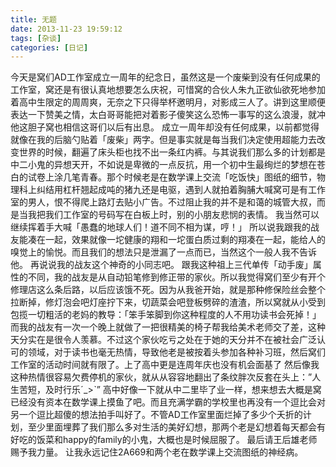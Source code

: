 ```yaml
---
title: 无题
date: 2013-11-23 19:59:12
tags: [杂谈]
categories: [日记]
---
```


今天是窝们AD工作室成立一周年的纪念日，虽然这是一个废柴到没有任何成果的工作室，窝还是有很认真地想要怎么庆祝，可惜窝的合伙人朱九正欲仙欲死地参加着高中生限定的周周爽，无奈之下只得举杯邀明月，对影成三人了。讲到这里顺便表达一下赞美之情，太白哥哥能把对着影子傻笑这么恐怖一事写的这么浪漫，就冲他这胆子窝也相信这哥们以后有出息。
成立一周年却没有任何成果，以前都觉得就像在我的后脑勺贴着「废柴」两字。但是事实就是每当我们决定使用超能力去改变世界的时候，翻遍了床头柜也找不出一条红内裤。与其说我们那么多的计划都是中二小鬼的异想天开，不如说是卑微的一点反抗，用一个初中生最绚烂的梦想在苍白的试卷上涂几笔青春。那个时候老是在数学课上交流「吃饭快」图纸的细节，物理科上纠结用杠杆翘起成吨的猪九还是电驱，遇到人就拍着胸脯大喊窝可是有工作室的男人，恨不得爬上路灯去贴小广告。不过阻止我的并不是和蔼的城管大叔，而是当我把我们工作室的号码写在白板上时，别的小朋友悲悯的表情。
我当然可以继续挥着手大喊「愚蠢的地球人们！道不同不相为谋，哼！」
所以说我跟我的战友能凑在一起，效果就像一坨健康的翔和一坨蛋白质过剩的翔凑在一起，能给人的嗅觉上的愉悦。而且我们的想法只是泄漏了一点而已，当然这个一般人我不告诉他。
再说说我的战友这个神奇的小同志吧。
跟我这种祖上三代单传「动手废」属性的不同，我的战友是从自动铅笔修到修正带的家伙。所以我觉得窝们至少有开个修理店这么条后路，以后应该饿不死。因为从我爸开始，就是那种修保险丝会整个拉断掉，修灯泡会吧灯座拧下来，切蔬菜会吧登板劈碎的渣渣，所以窝就从小受到包揽一切粗活的老妈的教导：「笨手笨脚到你这种程度的人不用功读书会死掉！」而我的战友有一次一个晚上就做了一把很精美的椅子帮我给美术老师交了差，这种天分实在是很令人羡慕。不过这个家伙吃亏之处在于她的天分并不在被社会广泛认可的领域，对于读书也毫无热情，导致他老是被按着头参加各种补习班，然后窝们工作室的活动时间就有限了。上了高中更是连周年庆也没有机会面基了
然后像我这种热情很容易欠费停机的家伙，就从从容容地翻出了条纹胖次反套在头上：”人生苦短，及时行乐ˊ_>ˋ”
高中好像一下就从中二里毕了业一样，想来想去大概是窝已经没有资本在数学课上摸鱼了吧。而且充满学霸的学校里也再没有一个逗比会对另一个逗比超傻的想法拍手叫好了。不管AD工作室里面烂掉了多少个夭折的计划，至少里面埋葬了我们那么多对生活的美好幻想，那两个老是幻想着每天都会有好吃的饭菜和happy的family的小鬼，大概也是时候屈服了。
最后请王后雄老师赐予我力量。
让我永远记住2A669和两个老在数学课上交流图纸的神经病。
